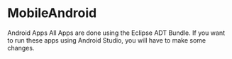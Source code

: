# MobileAndroid
Android Apps
All Apps are done using the Eclipse ADT Bundle. If you want to run these apps using Android Studio, 
you will have to make some changes.
